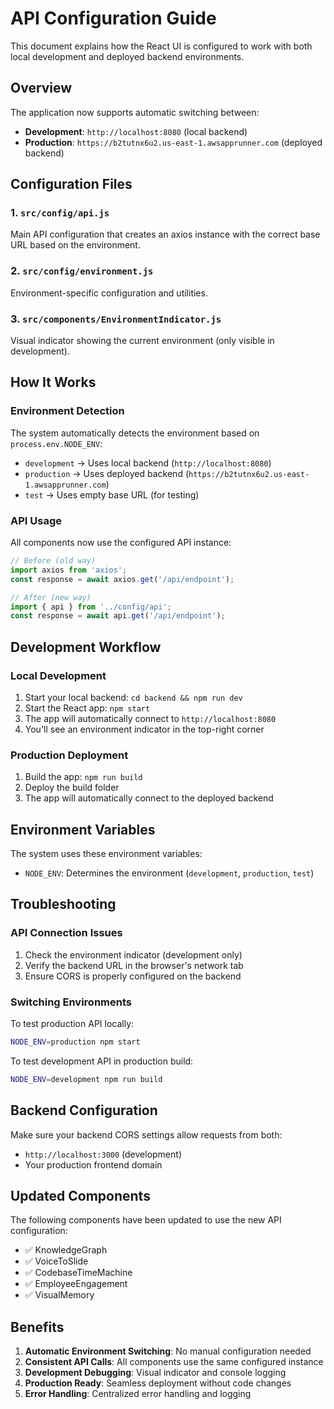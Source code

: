 # API Configuration Guide

This document explains how the React UI is configured to work with both local development and deployed backend environments.

## Overview

The application now supports automatic switching between:
- **Development**: `http://localhost:8080` (local backend)
- **Production**: `https://b2tutnx6u2.us-east-1.awsapprunner.com` (deployed backend)

## Configuration Files

### 1. `src/config/api.js`
Main API configuration that creates an axios instance with the correct base URL based on the environment.

### 2. `src/config/environment.js`
Environment-specific configuration and utilities.

### 3. `src/components/EnvironmentIndicator.js`
Visual indicator showing the current environment (only visible in development).

## How It Works

### Environment Detection
The system automatically detects the environment based on `process.env.NODE_ENV`:
- `development` → Uses local backend (`http://localhost:8080`)
- `production` → Uses deployed backend (`https://b2tutnx6u2.us-east-1.awsapprunner.com`)
- `test` → Uses empty base URL (for testing)

### API Usage
All components now use the configured API instance:

```javascript
// Before (old way)
import axios from 'axios';
const response = await axios.get('/api/endpoint');

// After (new way)
import { api } from '../config/api';
const response = await api.get('/api/endpoint');
```

## Development Workflow

### Local Development
1. Start your local backend: `cd backend && npm run dev`
2. Start the React app: `npm start`
3. The app will automatically connect to `http://localhost:8080`
4. You'll see an environment indicator in the top-right corner

### Production Deployment
1. Build the app: `npm run build`
2. Deploy the build folder
3. The app will automatically connect to the deployed backend

## Environment Variables

The system uses these environment variables:
- `NODE_ENV`: Determines the environment (`development`, `production`, `test`)

## Troubleshooting

### API Connection Issues
1. Check the environment indicator (development only)
2. Verify the backend URL in the browser's network tab
3. Ensure CORS is properly configured on the backend

### Switching Environments
To test production API locally:
```bash
NODE_ENV=production npm start
```

To test development API in production build:
```bash
NODE_ENV=development npm run build
```

## Backend Configuration

Make sure your backend CORS settings allow requests from both:
- `http://localhost:3000` (development)
- Your production frontend domain

## Updated Components

The following components have been updated to use the new API configuration:
- ✅ KnowledgeGraph
- ✅ VoiceToSlide
- ✅ CodebaseTimeMachine
- ✅ EmployeeEngagement
- ✅ VisualMemory

## Benefits

1. **Automatic Environment Switching**: No manual configuration needed
2. **Consistent API Calls**: All components use the same configured instance
3. **Development Debugging**: Visual indicator and console logging
4. **Production Ready**: Seamless deployment without code changes
5. **Error Handling**: Centralized error handling and logging
